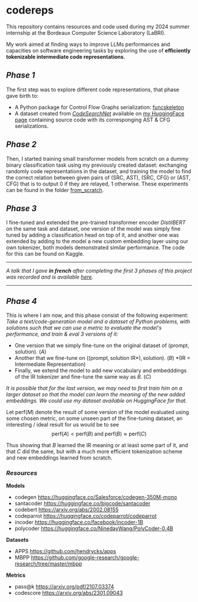 # codereps

This repository contains resources and code used during my 2024 summer internship at the Bordeaux Computer Science Laboratory (LaBRI).

My work aimed at finding ways to improve LLMs performances and capacities on software engineering tasks by exploring the use of **efficiently tokenizable intermediate code representations**.

## *Phase 1*

The first step was to explore different code representations, that phase gave birth to: 
- A Python package for Control Flow Graphs serialization: [funcskeleton](https://github.com/mrochk/funcskeleton) 
- A dataset created from [*CodeSearchNet*](https://huggingface.co/datasets/code-search-net/code_search_net) available on [my HuggingFace page](https://huggingface.co/mrochk) containing source code with its corresponging AST & CFG serializations. 

## *Phase 2*

Then, I started training small transformer models from scratch on a dummy binary classification task using my previously created dataset: exchanging randomly code representations in the dataset, and training the model to find the correct relation between given pairs of (SRC, AST), (SRC, CFG) or (AST, CFG) that is to output 0 if they are relayed, 1 otherwise. These experiments can be found in the folder [from_scratch](./from_scratch).

## *Phase 3*

I fine-tuned and extended the pre-trained transformer encoder *DistilBERT* on the same task and dataset, one version of the model was simply fine tuned by adding a classification head on top of it, and another one was extended by adding to the model a new custom embedding layer using our own tokenizer, both models demonstrated similar performance. The code for this can be found on Kaggle.

***
*A talk that I gave **in french** after completing the first 3 phases of this project was recorded and is available [here](https://drive.google.com/file/d/1P4517oADcLtzRxU3f12o0lRi4WYL9_49/view?usp=sharing).* 
***

## *Phase 4*

This is where I am now, and this phase consist of the following experiment: *Take a text/code-generation model and a dataset of Python problems, with solutions such that we can use a metric to evaluate the model's performance, and train & eval 3 versions of it:*

- One version that we simply fine-tune on the original dataset of $(\text{prompt}, \text{solution})$. ($A$)
- Another that we fine-tune on $((\text{prompt}, \text{solution IR*}), \text{solution})$. ($B$) *(IR = Intermediate Representation)
- Finally, we extend the model to add new vocabulary and embedddings of the IR tokenizer and fine-tune the same way as $B$. ($C$)

*It is possible that for the last version, we may need to first train him on a larger dataset so that the model can learn the meaning of the new added embeddings. We could use my dataset available on HuggingFace for that.*

Let $\text{perf}(M)$ denote the result of some version of the model evaluated using some chosen metric, on some unseen part of the fine-tuning dataset, an interesting / ideal result for us would be to see 
$$\text{perf}(A) < \text{perf}(B)\;\text{and}\;\text{perf}(B) \approx \text{perf}(C)$$

Thus showing that $B$ learned the IR meaning or at least some part of it, and that $C$ did the same, but with a much more efficient tokenization scheme and new embeddings learned from scratch. 

### *Resources*

**Models**

- codegen https://huggingface.co/Salesforce/codegen-350M-mono  
- santacoder https://huggingface.co/bigcode/santacoder 
- codebert https://arxiv.org/abs/2002.08155
- codeparrot https://huggingface.co/codeparrot/codeparrot
- incoder https://huggingface.co/facebook/incoder-1B
- polycoder https://huggingface.co/NinedayWang/PolyCoder-0.4B

**Datasets**

- APPS https://github.com/hendrycks/apps
- MBPP https://github.com/google-research/google-research/tree/master/mbpp

**Metrics**

- pass@k https://arxiv.org/pdf/2107.03374
- codescore https://arxiv.org/abs/2301.09043